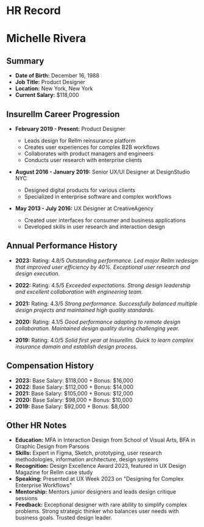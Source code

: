 # HR Record

# Michelle Rivera

## Summary
- **Date of Birth:** December 16, 1988
- **Job Title:** Product Designer
- **Location:** New York, New York
- **Current Salary:** $118,000

## Insurellm Career Progression
- **February 2019 - Present:** Product Designer
  - Leads design for Rellm reinsurance platform
  - Creates user experiences for complex B2B workflows
  - Collaborates with product managers and engineers
  - Conducts user research with enterprise clients

- **August 2016 - January 2019:** Senior UX/UI Designer at DesignStudio NYC
  - Designed digital products for various clients
  - Specialized in enterprise software and complex workflows

- **May 2013 - July 2016:** UX Designer at CreativeAgency
  - Created user interfaces for consumer and business applications
  - Developed skills in user research and interaction design

## Annual Performance History
- **2023:** Rating: 4.8/5
  *Outstanding performance. Led major Rellm redesign that improved user efficiency by 40%. Exceptional user research and design execution.*

- **2022:** Rating: 4.5/5
  *Exceeded expectations. Strong design leadership and excellent collaboration with engineering team.*

- **2021:** Rating: 4.3/5
  *Strong performance. Successfully balanced multiple design projects and maintained high quality standards.*

- **2020:** Rating: 4.1/5
  *Good performance adapting to remote design collaboration. Maintained design quality during challenging year.*

- **2019:** Rating: 4.0/5
  *Solid first year at Insurellm. Quick to learn complex insurance domain and establish design process.*

## Compensation History
- **2023:** Base Salary: $118,000 + Bonus: $16,000
- **2022:** Base Salary: $112,000 + Bonus: $14,000
- **2021:** Base Salary: $105,000 + Bonus: $12,000
- **2020:** Base Salary: $98,000 + Bonus: $10,000
- **2019:** Base Salary: $92,000 + Bonus: $8,000

## Other HR Notes
- **Education:** MFA in Interaction Design from School of Visual Arts, BFA in Graphic Design from Parsons
- **Skills:** Expert in Figma, Sketch, prototyping, user research methodologies, information architecture, design systems
- **Recognition:** Design Excellence Award 2023, featured in UX Design Magazine for Rellm case study
- **Speaking:** Presented at UX Week 2023 on "Designing for Complex Enterprise Workflows"
- **Mentorship:** Mentors junior designers and leads design critique sessions
- **Feedback:** Exceptional designer with rare ability to simplify complex problems. Strong strategic thinker who balances user needs with business goals. Trusted design leader.
